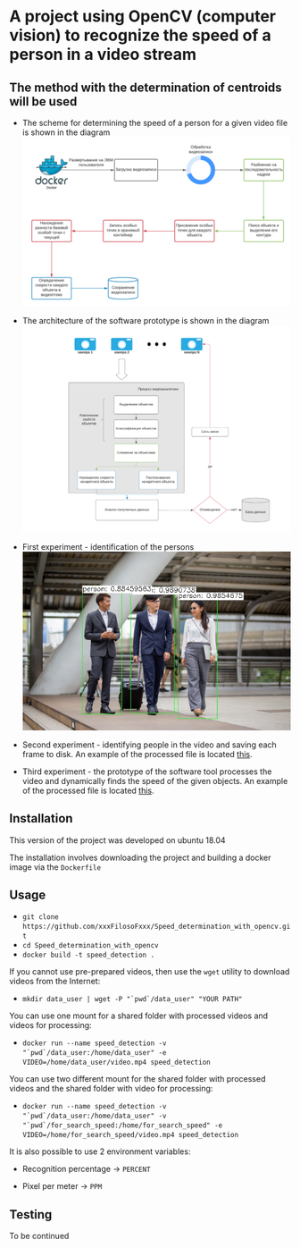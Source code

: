 # A project using OpenCV (computer vision) to recognize the speed of a person in a video stream

## The method with the determination of centroids will be used

- The scheme for determining the speed of a person for a given video file is shown in the diagram
![Image alt](Scheme_for_determining_the_speed_of_a_person_for_a_given_video_file.png)

- The architecture of the software prototype is shown in the diagram
![Image alt](Software_prototype_architecture.png)

- First experiment - identification of the persons
![Image alt](tests_video_detection/first_detection.jpg)

- Second experiment - identifying people in the video and saving each frame to disk.
An example of the processed file is located [this](tests_video_detection/test_frames.avi).

- Third experiment - the prototype of the software tool processes the video and dynamically
finds the speed of the given objects. 
An example of the processed file is located [this](tests_video_detection/output.avi).

## Installation

This version of the project was developed on ubuntu 18.04

The installation involves downloading the project and building a docker image via the ```Dockerfile```

## Usage

- ```git clone https://github.com/xxxFilosoFxxx/Speed_determination_with_opencv.git```
- ```cd Speed_determination_with_opencv```
- ```docker build -t speed_detection .```

If you cannot use pre-prepared videos, then use the ```wget``` utility to download videos 
from the Internet:

- ```mkdir data_user | wget -P "`pwd`/data_user" "YOUR PATH"```

You can use one mount for a shared folder with processed videos and videos for processing: 

- ```docker run --name speed_detection -v "`pwd`/data_user:/home/data_user" -e VIDEO=/home/data_user/video.mp4 speed_detection```

You can use two different mount for the shared folder with processed videos 
and the shared folder with video for processing:

- ```docker run --name speed_detection -v "`pwd`/data_user:/home/data_user" -v "`pwd`/for_search_speed:/home/for_search_speed" -e VIDEO=/home/for_search_speed/video.mp4 speed_detection```

It is also possible to use 2 environment variables:
 
- Recognition percentage -> ```PERCENT```

- Pixel per meter -> ```PPM```

## Testing

To be continued 
